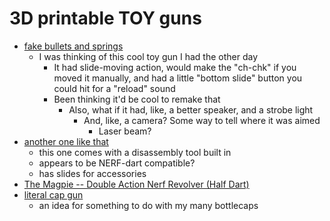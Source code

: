 # 3D printable TOY guns

- [fake bullets and springs](https://www.thingiverse.com/thing:4337811)
  - I was thinking of this cool toy gun I had the other day
    - It had slide-moving action, would make the "ch-chk" if you moved it manually, and had a little "bottom slide" button you could hit for a "reload" sound
    - Been thinking it'd be cool to remake that
      - Also, what if it had, like, a better speaker, and a strobe light
        - And, like, a camera? Some way to tell where it was aimed
          - Laser beam?
- [another one like that](https://www.thingiverse.com/thing:4202903)
  - this one comes with a disassembly tool built in
  - appears to be NERF-dart compatible?
  - has slides for accessories
- [The Magpie -- Double Action Nerf Revolver (Half Dart)](https://www.thingiverse.com/thing:4270554)
- [literal cap gun](https://www.thingiverse.com/thing:3915647)
  - an idea for something to do with my many bottlecaps
